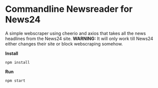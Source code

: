 # Commandline Newsreader for News24

A simple webscraper using cheerio and axios that takes all the news headlines from the News24 site. 
**WARNING:** It will only work till News24 either changes their site or block webscraping somehow.

**Install**

    npm install

**Run**

    npm start
